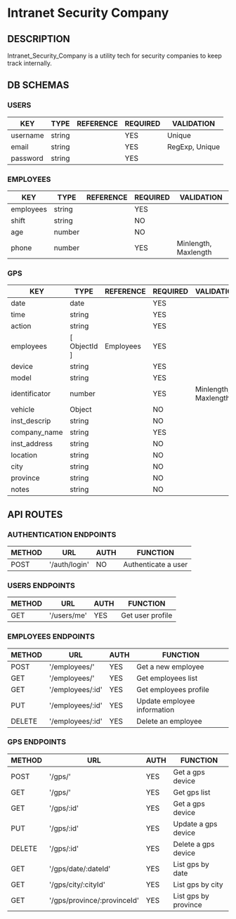 # Intranet Security Company

## DESCRIPTION

Intranet_Security_Company is a utility tech for security companies to keep track internally.

## DB SCHEMAS

### USERS

| KEY        | TYPE         | REFERENCE | REQUIRED | VALIDATION     |
|------------|--------------|-----------|----------|----------------|
| username   | string       |           | YES      | Unique         |
| email      | string       |           | YES      | RegExp, Unique |
| password   | string       |           | YES      |                |

### EMPLOYEES

| KEY        | TYPE         | REFERENCE | REQUIRED | VALIDATION           |
|------------|--------------|-----------|----------|----------------------|
| employees  | string       |           | YES      |                      |
| shift      | string       |           | NO       |                      |
| age        | number       |           | NO       |                      |
| phone      | number       |           | YES      | Minlength, Maxlength |

### GPS

| KEY           | TYPE         | REFERENCE | REQUIRED | VALIDATION           |
|---------------|--------------|-----------|----------|----------------------|
| date          | date         |           | YES      |                      |
| time          | string       |           | YES      |                      |
| action        | string       |           | YES      |                      |
| employees     | [ ObjectId ] | Employees | YES      |                      |
| device        | string       |           | YES      |                      |
| model         | string       |           | YES      |                      |
| identificator | number       |           | YES      | Minlength, Maxlength |
| vehicle       | Object       |           | NO       |                      |
| inst_descrip  | string       |           | NO       |                      |
| company_name  | string       |           | YES      |                      |
| inst_address  | string       |           | NO       |                      |
| location      | string       |           | NO       |                      |
| city          | string       |           | NO       |                      |
| province      | string       |           | NO       |                      |
| notes         | string       |           | NO       |                      |

## API ROUTES

### AUTHENTICATION ENDPOINTS

| METHOD | URL            | AUTH | FUNCTION             |
|--------|----------------|------|----------------------|
| POST   | '/auth/login'  | NO   | Authenticate a user  |

### USERS ENDPOINTS

| METHOD | URL          | AUTH | FUNCTION         |
|--------|--------------|------|------------------|
| GET    | '/users/me'  | YES  | Get user profile |

### EMPLOYEES ENDPOINTS

| METHOD | URL               | AUTH | FUNCTION                    |
|--------|-------------------|------|-----------------------------|
| POST   | '/employees/'     | YES  | Get a new employee          |
| GET    | '/employees/'     | YES  | Get employees list          |
| GET    | '/employees/:id'  | YES  | Get employees profile       |
| PUT    | '/employees/:id'  | YES  | Update employee information |
| DELETE | '/employees/:id'  | YES  | Delete an employee          |

### GPS ENDPOINTS

| METHOD | URL                         | AUTH | FUNCTION              |
|--------|-----------------------------|------|-----------------------|
| POST   | '/gps/'                     | YES  | Get a gps device      |
| GET    | '/gps/'                     | YES  | Get gps list          |
| GET    | '/gps/:id'                  | YES  | Get a gps device      |
| PUT    | '/gps/:id'                  | YES  | Update a gps device   |
| DELETE | '/gps/:id'                  | YES  | Delete a gps device   |
| GET    | '/gps/date/:dateId'         | YES  | List gps by date      |
| GET    | '/gps/city/:cityId'         | YES  | List gps by city      |
| GET    | '/gps/province/:provinceId' | YES  | List gps by province  |

